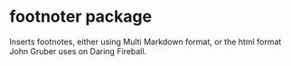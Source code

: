 # footnoter package

Inserts footnotes, either using Multi Markdown format, or the html format John Gruber uses on Daring Fireball.
